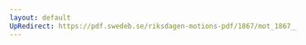 ```yaml
---
layout: default
UpRedirect: https://pdf.swedeb.se/riksdagen-motions-pdf/1867/mot_1867__fk__00050/mot_1867__fk__00050_004.pdf
---
```

